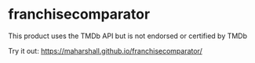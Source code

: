 # franchisecomparator

This product uses the TMDb API but is not endorsed or certified by TMDb

Try it out: https://maharshall.github.io/franchisecomparator/
